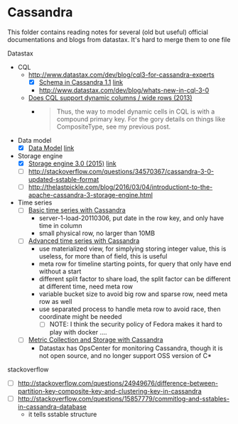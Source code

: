# Cassandra

This folder contains reading notes for several (old but useful) official documentations
and blogs from datastax. It's hard to merge them to one file

Datastax

- CQL
  - http://www.datastax.com/dev/blog/cql3-for-cassandra-experts
    - [x] [Schema in Cassandra 1.1](schema-in-cassandra-1-1.md) [link](http://www.datastax.com/dev/blog/schema-in-cassandra-1-1)
    - http://www.datastax.com/dev/blog/whats-new-in-cql-3-0
  - [Does CQL support dynamic columns / wide rows (2013)](http://www.datastax.com/dev/blog/does-cql-support-dynamic-columns-wide-rows)
    - > Thus, the way to model dynamic cells in CQL is with a compound primary key. For the gory details on things like CompositeType, see my previous post.
- Data model
  - [x] [Data Model](1.0-about-data-model.md) [link](http://docs.datastax.com/en/archived/cassandra/1.0/docs/ddl/index.html)
- Storage engine
  - [x] [Storage engine 3.0 (2015)](3.0-storage-engine.md) [link](http://www.datastax.com/2015/12/storage-engine-30)
  - [ ] http://stackoverflow.com/questions/34570367/cassandra-3-0-updated-sstable-format
  - [ ] http://thelastpickle.com/blog/2016/03/04/introductiont-to-the-apache-cassandra-3-storage-engine.html
- Time series
  - [ ] [Basic time series with Cassandra](http://www.rubyscale.com/post/143067470585/basic-time-series-with-cassandra)
    - server-1-load-20110306, put date in the row key, and only have time in column
    - small physical row, no larger than 10MB
  - [ ] [Advanced time series with Cassandra](http://www.datastax.com/dev/blog/advanced-time-series-with-cassandra)
    - use materialized view, for simplying storing integer value, this is useless, for more than of field, this is useful
    - meta row for timeline starting points, for query that only have end without a start
    - different split factor to share load, the split factor can be different at different time, need meta row
    - variable bucket size to avoid big row and sparse row, need meta row as well
    - use separated process to handle meta row to avoid race, then coordinate might be needed
      - [ ] NOTE: I think the security policy of Fedora makes it hard to play with docker ....
  - [ ] [Metric Collection and Storage with Cassandra](http://www.datastax.com/dev/blog/metric-collection-and-storage-with-cassandra)
    - Datastax has OpsCenter for monitoring Cassandra, though it is not open source, and no longer support OSS version of C*

stackoverflow

- [ ] http://stackoverflow.com/questions/24949676/difference-between-partition-key-composite-key-and-clustering-key-in-cassandra
- [ ] http://stackoverflow.com/questions/15857779/commitlog-and-sstables-in-cassandra-database
  - it tells sstable structure
